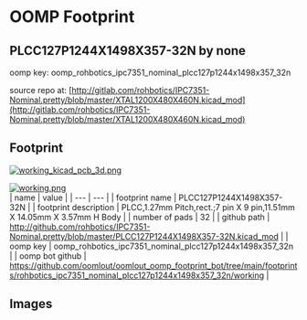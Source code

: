 # OOMP Footprint  
## PLCC127P1244X1498X357-32N  by none  
  
oomp key: oomp_rohbotics_ipc7351_nominal_plcc127p1244x1498x357_32n  
  
source repo at: [http://gitlab.com/rohbotics/IPC7351-Nominal.pretty/blob/master/XTAL1200X480X460N.kicad_mod](http://gitlab.com/rohbotics/IPC7351-Nominal.pretty/blob/master/XTAL1200X480X460N.kicad_mod)  
## Footprint  
  
[![working_kicad_pcb_3d.png](working_kicad_pcb_3d_600.png)](working_kicad_pcb_3d.png)  
  
[![working.png](working_600.png)](working.png)  
| name | value | 
| --- | --- | 
| footprint name | PLCC127P1244X1498X357-32N | 
| footprint description | PLCC,1.27mm Pitch,rect.;7 pin X 9 pin,11.51mm X 14.05mm X 3.57mm H Body | 
| number of pads | 32 | 
| github path | http://github.com/rohbotics/IPC7351-Nominal.pretty/blob/master/PLCC127P1244X1498X357-32N.kicad_mod | 
| oomp key | oomp_rohbotics_ipc7351_nominal_plcc127p1244x1498x357_32n | 
| oomp bot github | https://github.com/oomlout/oomlout_oomp_footprint_bot/tree/main/footprints/rohbotics_ipc7351_nominal_plcc127p1244x1498x357_32n/working | 
## Images  
